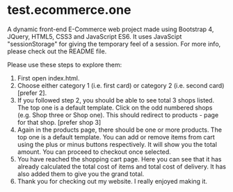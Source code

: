 # test.ecommerce.one
A dynamic front-end E-Commerce web project made using Bootstrap 4, JQuery, HTML5, CSS3 and JavaScript ES6. It uses JavaScipt "sessionStorage" for giving the temporary feel of a session. For more info, please check out the README file.

Please use these steps to explore them:
1. First open index.html.
2. Choose either category 1 (i.e. first card) or category 2 (i.e. second card) [prefer 2].
3. If you followed step 2, you should be able to see total 3 shops listed. The top one is a default template. Click on the odd numbered shops (e.g. Shop three or Shop one). This should redirect to products - page for that shop. [prefer shop 3]
4. Again in the products page, there should be one or more products. The top one is a default template. You can add or remove items from cart using the plus or minus buttons respectively. It will show you the total amount. You can proceed to checkout once selected.
5. You have reached the shopping cart page. Here you can see that it has already calculated the total cost of items and total cost of delivery. It has also added them to give you the grand total.
6. Thank you for checking out my website. I really enjoyed making it.
